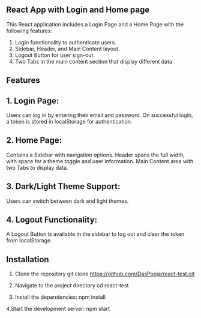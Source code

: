 ## React App with Login and Home page

This React application includes a Login Page and a Home Page with the following features:

1. Login functionality to authenticate users.
2. Sidebar, Header, and Main Content layout.
3. Logout Button for user sign-out.
4. Two Tabs in the main content section that display different data.

## Features
## 1. Login Page:
Users can log in by entering their email and password.
On successful login, a token is stored in localStorage for authentication.

## 2. Home Page:
Contains a Sidebar with navigation options.
Header spans the full width, with space for a theme toggle and user information.
Main Content area with two Tabs to display data.

## 3. Dark/Light Theme Support:
Users can switch between dark and light themes.

## 4. Logout Functionality:
A Logout Button is available in the sidebar to log out and clear the token from localStorage.                

## Installation
1. Clone the repository
git clone https://github.com/DasPooja/react-test.git

2. Navigate to the project directory
cd react-test

3. Install the dependencies:
npm install

4.Start the development server:
npm start

